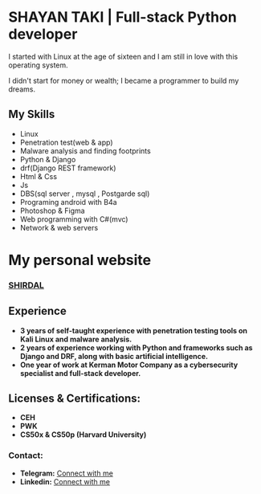 <h1>SHAYAN TAKI | Full-stack Python developer </h1>
<p>I started with Linux at the age of sixteen and I am still in love with this operating system.</p>
<P>I didn't start for money or wealth; I became a programmer to build my dreams.</P>
<h2>My Skills</h2>
<ul>
  <li>Linux</li>
  <li>Penetration test(web & app)</li>
  <li>Malware analysis and finding footprints</li>
  <li>Python & Django</li>
  <li>drf(Django REST framework)</li>
  <li>Html & Css</li>
  <li>Js</li>
  <li>DBS(sql server , mysql , Postgarde sql)</li>
  <li>Programing android with B4a</li>
  <li>Photoshop & Figma</li>
  <li>Web programming with C#(mvc)</li>
  <li>Network & web servers</li>
</ul>
<h1>My personal website</h1>
<h3><a href="https://shirdalcode.ir/">SHIRDAL</a></h3>
<h2>Experience</h2>
<ul>
  <li><strong>3 years of self-taught experience with penetration testing tools on Kali Linux and malware analysis.</strong></li>
  <li><strong>2 years of experience working with Python and frameworks such as Django and DRF, along with basic artificial intelligence.</strong></li>
  <li><strong>One year of work at Kerman Motor Company as a cybersecurity specialist and full-stack developer.</strong></li>
</ul>
<h2>Licenses & Certifications:</h2>
<ul>
  <li><strong>CEH</strong></li>
  <li><strong>PWK</strong></li>
  <li><strong>CS50x & CS50p (Harvard University)</strong></li>
</ul>
<h3>Contact:</h3>
<ul>
  <li><strong>Telegram:</strong> <a href="https://t.me/shayanm13">Connect with me</a></li>
  <li><strong>Linkedin:</strong> <a href="https://www.linkedin.com/in/shayan-taki/">Connect with me</a></li>
</ul>
